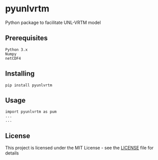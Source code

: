 # pyunlvrtm

Python package to facilitate UNL-VRTM model

## Prerequisites

```
Python 3.x
Numpy
netCDF4

```

## Installing
```
pip install pyunlvrtm
```

## Usage
```
import pyunlvrtm as pum
...
...

```

## License

This project is licensed under the MIT License - see the [LICENSE](LICENSE) file for details

